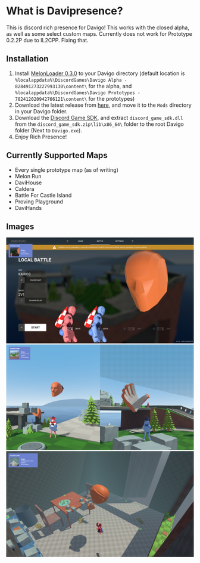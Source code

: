 # What is Davipresence?
This is discord rich presence for Davigo! This works with the closed alpha, as well as some select custom maps. Currently does not work for Prototype 0.2.2P due to IL2CPP. Fixing that. 
## Installation
1. Install [MelonLoader 0.3.0](https://melonwiki.xyz/#/) to your Davigo directory (default location is `%localappdata%\DiscordGames\Davigo Alpha - 828491273227993130\content\` for the alpha, and `%localappdata%\DiscordGames\Davigo Prototypes - 782412020942766121\content\` for the prototypes)
2. Download the latest release from [here](https://github.com/SquirrelKiev/Davipresence/releases/download/v1.0/Davipresence.dll), and move it to the `Mods` directory in your Davigo folder. 
3. Download the [Discord Game SDK](https://dl-game-sdk.discordapp.net/2.5.6/discord_game_sdk.zip), and extract `discord_game_sdk.dll` from the `discord_game_sdk.zip\lib\x86_64\` folder to the root Davigo folder (Next to `Davigo.exe`). 
4. Enjoy Rich Presence!
## Currently Supported Maps
* Every single prototype map (as of writing)
* Melon Run
* DaviHouse
* Caldera
* Battle For Castle Island
* Proving Playground
* DaviHands
## Images
![Menu](https://github.com/SquirrelKiev/Davipresence/blob/prototypes/ReadmeImages/Menu.png?raw=true)
![Kairos](https://github.com/SquirrelKiev/Davipresence/blob/prototypes/ReadmeImages/Kairos.png?raw=true)
![Custom Map Support](https://github.com/SquirrelKiev/Davipresence/blob/prototypes/ReadmeImages/CustomMaps.png?raw=true)
